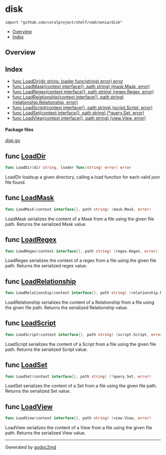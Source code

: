 

# disk
`import "github.com/coralproject/shelf/cmd/xenia/disk"`

* [Overview](#pkg-overview)
* [Index](#pkg-index)

## <a name="pkg-overview">Overview</a>



## <a name="pkg-index">Index</a>
* [func LoadDir(dir string, loader func(string) error) error](#LoadDir)
* [func LoadMask(context interface{}, path string) (mask.Mask, error)](#LoadMask)
* [func LoadRegex(context interface{}, path string) (regex.Regex, error)](#LoadRegex)
* [func LoadRelationship(context interface{}, path string) (relationship.Relationship, error)](#LoadRelationship)
* [func LoadScript(context interface{}, path string) (script.Script, error)](#LoadScript)
* [func LoadSet(context interface{}, path string) (*query.Set, error)](#LoadSet)
* [func LoadView(context interface{}, path string) (view.View, error)](#LoadView)


#### <a name="pkg-files">Package files</a>
[disk.go](/src/github.com/coralproject/shelf/cmd/xenia/disk/disk.go) 





## <a name="LoadDir">func</a> [LoadDir](/src/target/disk.go?s=4384:4441#L142)
``` go
func LoadDir(dir string, loader func(string) error) error
```
LoadDir loadsup a given directory, calling a load function for each valid
json file found.



## <a name="LoadMask">func</a> [LoadMask](/src/target/disk.go?s=2436:2502#L76)
``` go
func LoadMask(context interface{}, path string) (mask.Mask, error)
```
LoadMask serializes the content of a Mask from a file using the
given file path. Returns the serialized Mask value.



## <a name="LoadRegex">func</a> [LoadRegex](/src/target/disk.go?s=1806:1875#L54)
``` go
func LoadRegex(context interface{}, path string) (regex.Regex, error)
```
LoadRegex serializes the content of a regex from a file using the
given file path. Returns the serialized regex value.



## <a name="LoadRelationship">func</a> [LoadRelationship](/src/target/disk.go?s=3077:3167#L98)
``` go
func LoadRelationship(context interface{}, path string) (relationship.Relationship, error)
```
LoadRelationship serializes the content of a Relationship from a file using the
given file path. Returns the serialized Relationship value.



## <a name="LoadScript">func</a> [LoadScript](/src/target/disk.go?s=1160:1232#L32)
``` go
func LoadScript(context interface{}, path string) (script.Script, error)
```
LoadScript serializes the content of a Script from a file using the
given file path. Returns the serialized Script value.



## <a name="LoadSet">func</a> [LoadSet](/src/target/disk.go?s=556:622#L10)
``` go
func LoadSet(context interface{}, path string) (*query.Set, error)
```
LoadSet serializes the content of a Set from a file using the
given file path. Returns the serialized Set value.



## <a name="LoadView">func</a> [LoadView](/src/target/disk.go?s=3798:3864#L120)
``` go
func LoadView(context interface{}, path string) (view.View, error)
```
LoadView serializes the content of a View from a file using the
given file path. Returns the serialized View value.








- - -
Generated by [godoc2md](http://godoc.org/github.com/davecheney/godoc2md)
